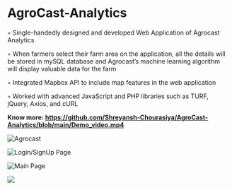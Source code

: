 # AgroCast-Analytics

◦ Single-handedly designed and developed Web Application of Agrocast Analytics

◦ When farmers select their farm area on the application, all the details will be stored in mySQL database
and Agrocast’s machine learning algorithm will display valuable data for the farm

◦ Integrated Mapbox API to include map features in the web application

◦ Worked with advanced JavaScript and PHP libraries such as TURF, jQuery, Axios, and cURL



**Know more: https://github.com/Shreyansh-Chourasiya/AgroCast-Analytics/blob/main/Demo_video.mp4**


![Agrocast](https://user-images.githubusercontent.com/99022546/190893910-9d02cb2a-57b1-44ae-b9b0-90f929e7f4a2.jpg)



![Login/SignUp Page](https://user-images.githubusercontent.com/99022546/188413356-21d41d37-1168-4d14-ad94-99654800896a.png)


![Main Page](https://user-images.githubusercontent.com/99022546/188413422-9122678d-e1fd-412d-8495-de30240013ab.png)


![](https://user-images.githubusercontent.com/99022546/188413510-19b69cbe-5599-4346-9828-14db92740e55.png)

